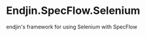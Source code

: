 Endjin.SpecFlow.Selenium
========================

endjin's framework for using Selenium with SpecFlow
